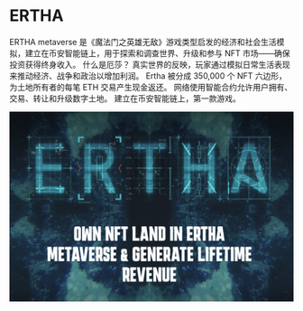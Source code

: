 # ERTHA

ERTHA metaverse 是《魔法门之英雄无敌》游戏类型启发的经济和社会生活模拟，建立在币安智能链上，用于探索和调查世界、升级和参与 NFT 市场——确保投资获得终身收入。
什么是厄莎？
真实世界的反映，玩家通过模拟日常生活表现来推动经济、战争和政治以增加利润。
Ertha 被分成 350,000 个 NFT 六边形，为土地所有者的每笔 ETH 交易产生现金返还。
网络使用智能合约允许用户拥有、交易、转让和升级数字土地。
建立在币安智能链上，第一款游戏。

![ertha-dapp-collectibles-bsc-image1_065ebc50648bed85018b65b10e473d9d](ertha-dapp-collectibles-bsc-image1_065ebc50648bed85018b65b10e473d9d.png)
